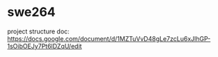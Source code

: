 # swe264
project structure doc: https://docs.google.com/document/d/1MZTuVvD48gLe7zcLu6xJlhGP-1sOibOEJy7Pt6lDZqU/edit
